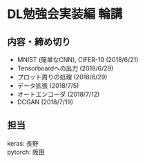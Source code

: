 # DL勉強会実装編 輪講

## 内容・締め切り
- MNIST (簡単なCNN), CIFER-10 (2018/6/21)
- Tensorboardへの出力 (2018/6/29)
- プロット周りの処理 (2018/6/29)
- データ拡張 (2018/7/5)
- オートエンコーダ (2018/7/12)
- DCGAN (2018/7/19)

## 担当  
keras: 長野  
pytorch: 阪田